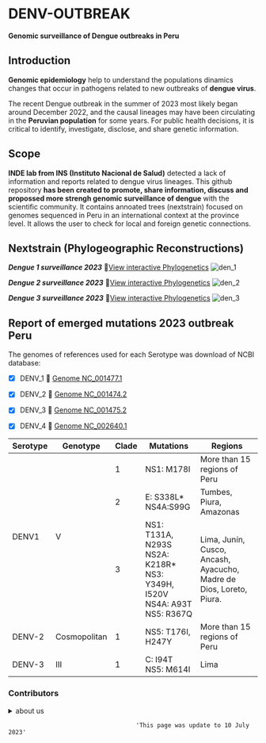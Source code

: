 # DENV-OUTBREAK   
**Genomic surveillance of Dengue outbreaks in Peru**

## Introduction  
**Genomic epidemiology** help to understand the populations dinamics changes that occur in pathogens related to new outbreaks of **dengue virus**. 

The recent Dengue outbreak in the summer of 2023 most likely began around December 2022, and the causal lineages may have been circulating in the **Peruvian population** for some years.
For public health decisions, it is critical to identify, investigate, disclose, and share genetic information.

## Scope
**INDE lab from INS (Instituto Nacional de Salud)** detected a lack of information and reports related to dengue virus lineages. This github repository **has been created to promote, share information, discuss and propossed more strengh genomic surveillance of dengue** with the scientific community. It contains annoated trees (nextstrain) focused on genomes sequenced in Peru in an international context at the province level. It allows the user to check for local and foreign genetic connections.

## Nextstrain (Phylogeographic Reconstructions)

***Dengue 1 surveillance 2023***   :link:[View interactive Phylogenetics](https://nextstrain.org/community/PHYLODENV/DENV-PHYLO/denv.1) 
![den_1](https://github.com/INDEINS/DENV-OUTBREAK/assets/138617344/b53609f6-1171-4690-a9dd-af7f4c0b343a)

***Dengue 2 surveillance 2023***   :link:[View interactive Phylogenetics](https://nextstrain.org/community/PHYLODENV/DENV-PHYLO/denv.2) 
![den_2](https://github.com/INDEINS/DENV-OUTBREAK/assets/138617344/736c442a-836f-4135-baef-843831cf0510)

***Dengue 3 surveillance 2023***   :link:[View interactive Phylogenetics](https://nextstrain.org/community/PHYLODENV/DENV-PHYLO/denv.3) 
![den_3](https://github.com/INDEINS/DENV-OUTBREAK/assets/138617344/ed1c13d5-ae9e-41ad-9eea-ac375d8b645e)



## Report of emerged mutations 2023 outbreak Peru 

The genomes of references used for each Serotype was download of NCBI database: 
- [X] DENV_1 :link: [Genome NC_001477.1](https://www.ncbi.nlm.nih.gov/nuccore/9626685) 
- [X] DENV_2 :link: [Genome NC_001474.2](https://www.ncbi.nlm.nih.gov/nuccore/158976983)
- [X] DENV_3 :link: [Genome NC_001475.2](https://www.ncbi.nlm.nih.gov/nuccore/163644368)
- [X] DENV_4 :link: [Genome NC_002640.1](https://www.ncbi.nlm.nih.gov/nuccore/12084822)


<table class="tg">
<thead>
  <tr>
    <th class="tg-fymr">Serotype</th>
    <th class="tg-fymr">Genotype</th>
    <th class="tg-fymr">Clade</th>
    <th class="tg-fymr">Mutations</th>
    <th class="tg-fymr">Regions</th>
  </tr>
</thead>
<tbody>
  <tr>
    <td class="tg-0lax" rowspan="3">DENV1</td>
    <td class="tg-0lax" rowspan="3">V</td>
    <td class="tg-0pky">1</td>
    <td class="tg-0pky">NS1: M178I</td>
    <td class="tg-0pky">More than 15 regions of Peru</td>
  </tr>
  <tr>
    <td class="tg-0lax">2</td>
    <td class="tg-0lax">E: S338L*<br>NS4A:S99G</td>
    <td class="tg-0lax">Tumbes, Piura, Amazonas</td>
  </tr>
  <tr>
    <td class="tg-0lax">3</td>
    <td class="tg-0lax">NS1: T131A, N293S <br> NS2A: K218R* <br> NS3: Y349H, I520V <br> NS4A: A93T <br> NS5: R367Q </td>
    <td class="tg-0lax">Lima, Junín, Cusco, Ancash, Ayacucho, Madre de Dios, Loreto, Piura.</td>
  </tr>
  <tr>
    <td class="tg-0pky">DENV-2</td>
    <td class="tg-0pky">Cosmopolitan</td>
    <td class="tg-0pky">1</td>
    <td class="tg-0pky">NS5: T176I, H247Y</td>
    <td class="tg-0pky">More than 15 regions of Peru</td>
  </tr>
  <tr>
    <td class="tg-0pky">DENV-3</td>
    <td class="tg-0pky">III</td>
    <td class="tg-0pky">1</td>
    <td class="tg-0pky">C: I94T <br> NS5: M614I </td>
    <td class="tg-0pky">Lima</td>
  </tr>
</tbody>
</table>




### Contributors

<details><summary> about us </summary>
<p>
  
- Orson Mestanza 🆔 [Orcid](https://orcid.org/0000-0001-7268-0496) :octocat: [git](https://github.com/OrsonMM)
  
- Victor Jimenez 🆔 [Orcid](https://orcid.org/0000-0001-6547-6999) :octocat: [git](https://github.com/Vjimenez-vasquez)
  
- Carlos Padilla 🆔 [Orcid](https://orcid.org/0000-0002-0562-0431) :octocat: [git]()

- Veronica Hurtado 🆔 [Orcid](https://orcid.org/0000-0003-3667-6806) :octocat: [git](https://github.com/vekahurtado)
  
</p>
</details>















                                        'This page was update to 10 July 2023'
